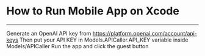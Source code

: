# How to Run Mobile App on Xcode
______________________

Generate an OpenAI API key from https://platform.openai.com/account/api-keys
Then put your API KEY in Models.APICaller.API_KEY variable inside Models/APICaller
Run the app and click the guest button

